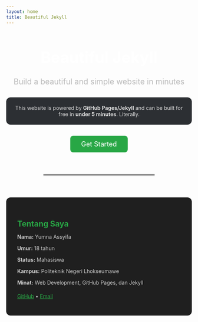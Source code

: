 ```yaml
---
layout: home
title: Beautiful Jekyll
---
```


<!-- Hero Section -->
<div style="text-align: center; margin-top: 60px;">
  <h1 style="font-size: 3em; color: #fff;">Beautiful Jekyll</h1>
  <p style="font-size: 1.5em; color: #bbb;">Build a beautiful and simple website in minutes</p>

  <div style="background:#2c2f33; padding:20px; border-radius:12px; color:#ddd; max-width: 500px; margin: 30px auto;">
    This website is powered by <strong>GitHub Pages/Jekyll</strong> and can be built for free in 
    <strong>under 5 minutes</strong>. Literally.
  </div>

  <a href="#" style="display:inline-block; padding:12px 30px; background:#28a745; color:white; border-radius:8px; font-size:18px; text-decoration:none;">
    Get Started
  </a>
</div>

<!-- Biodata Section -->
<hr style="margin:60px auto; border-top:1px solid #444; width:60%;">

<div style="max-width: 600px; margin: 40px auto; background: #1f1f1f; padding: 30px; border-radius: 12px; color: #ccc;">
  <h2 style="color: #28a745; margin-bottom: 10px;">Tentang Saya</h2>

  <p><strong>Nama:</strong> Yumna Assyifa</p>
  <p><strong>Umur:</strong> 18 tahun</p>
  <p><strong>Status:</strong> Mahasiswa</p>
  <p><strong>Kampus:</strong> Politeknik Negeri Lhokseumawe</p>
  <p><strong>Minat:</strong> Web Development, GitHub Pages, dan Jekyll</p>

  <p style="margin-top: 20px;">
    <a href="https://github.com/cutyumna22" style="color:#28a745;">GitHub</a> •
    <a href="cutyumna139@gmail.com139@gmail.com" style="color:#28a745;">Email</a>
  </p>
</div>
